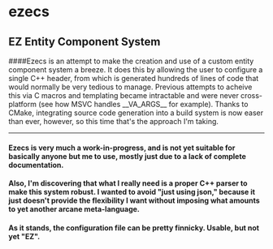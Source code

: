 # ezecs
EZ Entity Component System
--

####Ezecs is an attempt to make the creation and use of a custom entity component system a breeze. It does this by allowing the user to configure a single C++ header, from which is generated hundreds of lines of code that would normally be very tedious to manage. Previous attempts to acheive this via C macros and templating became intractable and were never cross-platform (see how MSVC handles \_\_VA_ARGS\_\_ for example). Thanks to CMake, integrating source code generation into a build system is now easer than ever, however, so this time that's the approach I'm taking.

---
#### Ezecs is very much a work-in-progress, and is not yet suitable for basically anyone but me to use, mostly just due to a lack of complete documentation.
#### Also, I'm discovering that what I really need is a proper C++ parser to make this system robust. I wanted to avoid "just using json," because it just doesn't provide the flexibility I want without imposing what amounts to yet another arcane meta-language.
#### As it stands, the configuration file can be pretty finnicky. Usable, but not yet "EZ".


